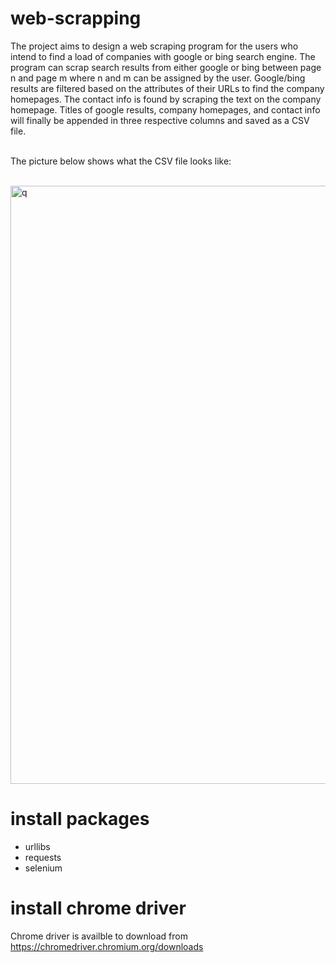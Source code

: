 # web-scrapping

The project aims to design a web scraping program for the users who intend to find a load of companies with google or bing search engine. The program can scrap search results from either google or bing between page n and page m where n and m can be assigned by the user. Google/bing results are filtered based on the attributes of their URLs to find the company homepages. The contact info is found by scraping the text on the company homepage. Titles of google results, company homepages, and contact info will finally be appended in three respective columns and saved as a CSV file.


<br/>
The picture below shows what the CSV file looks like: 

<br/><img width="957" alt="q" src="https://user-images.githubusercontent.com/67080724/127487062-cb2a54db-5896-4aea-aab9-90e24a809e94.png">


# install packages 
- urllibs<br/>
- requests<br/>
- selenium 

# install chrome driver 
Chrome driver is availble to download from https://chromedriver.chromium.org/downloads
